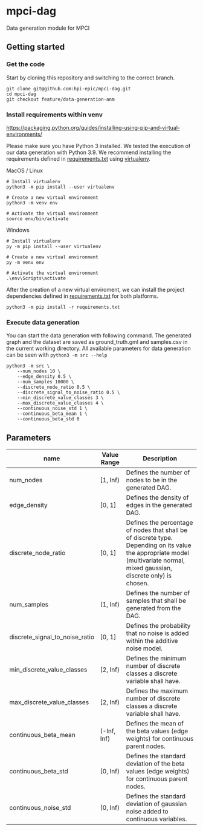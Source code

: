 # mpci-dag
Data generation module for MPCI

## Getting started

### Get the code
Start by cloning this repository and switching to the correct branch.
```
git clone git@github.com:hpi-epic/mpci-dag.git
cd mpci-dag
git checkout feature/data-generation-anm
```
### Install requirements within venv

https://packaging.python.org/guides/installing-using-pip-and-virtual-environments/

Please make sure you have Python 3 installed. We tested the execution of our data generation with Python 3.9.
We recommend installing the requirements defined in [requirements.txt](requirements.txt) using [virtualenv](https://packaging.python.org/guides/installing-using-pip-and-virtual-environments/).

MacOS / Linux

```
# Install virtualenv 
python3 -m pip install --user virtualenv

# Create a new virtual environment
python3 -m venv env

# Activate the virtual environment
source env/bin/activate
```

Windows

```
# Install virtualenv 
py -m pip install --user virtualenv

# Create a new virtual environment
py -m venv env

# Activate the virtual environment
.\env\Scripts\activate
```

After the creation of a new virtual enviroment, we can install the project dependencies defined in [requirements.txt](requirements.txt) for both platforms.

```
python3 -m pip install -r requirements.txt 
```

### Execute data generation

You can start the data generation with following command. The generated graph and the dataset are saved as ground_truth.gml and samples.csv in the current working directory. All available parameters for data generation can be seen with ```python3 -m src --help```

```
python3 -m src \
    --num_nodes 10 \
    --edge_density 0.5 \
    --num_samples 10000 \
    --discrete_node_ratio 0.5 \
    --discrete_signal_to_noise_ratio 0.5 \
    --min_discrete_value_classes 3 \
    --max_discrete_value_classes 4 \
    --continuous_noise_std 1 \
    --continuous_beta_mean 1 \
    --continuous_beta_std 0
```

## Parameters

| name                           | Value Range | Description |
| ------------------------------ | ----------- |  --- |
| num_nodes                      | \[1, Inf)   | Defines the number of nodes to be in the generated DAG. |
| edge_density                   | \[0, 1\]    | Defines the density of edges in the generated DAG.  |
| discrete_node_ratio            | \[0, 1\]    | Defines the percentage of nodes that shall be of discrete type. Depending on its value the appropriate model (multivariate normal, mixed gaussian, discrete only) is chosen. |
| num_samples                    | \[1, Inf)   | Defines the number of samples that shall be generated from the DAG. |
| discrete_signal_to_noise_ratio | \[0, 1\]    | Defines the probability that no noise is added within the additive noise model. |
| min_discrete_value_classes     | \[2, Inf)  | Defines the minimum number of discrete classes a discrete variable shall have. |
| max_discrete_value_classes     | \[2, Inf)  | Defines the maximum number of discrete classes a discrete variable shall have. |
| continuous_beta_mean            | (-Inf, Inf) | Defines the mean of the beta values (edge weights) for continuous parent nodes. |
| continuous_beta_std             | \[0, Inf)   | Defines the standard deviation of the beta values (edge weights) for continuous parent nodes. |
| continuous_noise_std            | \[0, Inf)   | Defines the standard deviation of gaussian noise added to continuous variables. |

